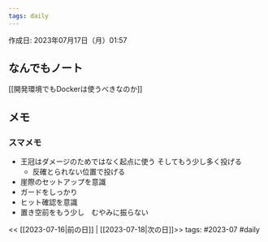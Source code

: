 ```yaml
---
tags: daily
---
```


作成日: 2023年07月17日（月）01:57

## なんでもノート
[[開発環境でもDockerは使うべきなのか]]



## メモ
### スマメモ
- 王冠はダメージのためではなく起点に使う そしてもう少し多く投げる
	- 反確とられない位置で投げる
- 崖際のセットアップを意識
- ガードをしっかり
- ヒット確認を意識
- 置き空前をもう少し　むやみに振らない

<< [[2023-07-16|前の日]] | [[2023-07-18|次の日]]>>
tags: #2023-07 #daily